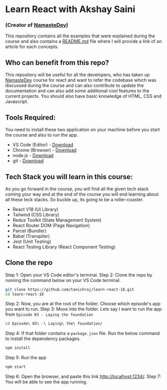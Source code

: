 # Learn React with Akshay Saini 
### (Creator of [NamasteDev](https://namastedev.com/))

This repository contains all the examples that were explained during the course and also contains a [README.md]() file where I will provide a link of an article for each concepts.

## Who can benefit from this repo?
This repository will be useful for all the developers, who has taken up [NamasteDev]() course for react and want to refer the codebase which was discussed during the course and can also contribute to update the documentation and can also add some additional cool features to the current projects. You should also have basic knowledge of HTML, CSS and Javascript.

## Tools Required:
You need to install these two application on your machine before you start the course and also to run the app.
- VS Code (Editor) - [Download](https://code.visualstudio.com/download)
- Chrome (Browser) - [Download](https://www.google.com/chrome/)
- node.js - [Download](https://nodejs.org/en/download/current)
- git - [Download](https://git-scm.com/)


## Tech Stack you will learn in this course:
As you go forward in the course, you will find all the given tech stack coming your way and at the end of the course you will end learning about all these teck stacks. So buckle up, its going to be a roller-coaster.
- React V18 (UI Library)
- Tailwind (CSS Library)
- Redux Toolkit (State Management System)
- React Router DOM (Page Navigation)
- Parcel (Bundler)
- Babel (Transpiler)
- Jest (Unit Testing)
- React Testing Library (React Component Testing)


## Clone the repo
Step 1: Open your VS Code editor's terminal.
Step 2: Clone the repo by running the command below on your VS Code terminal.
```sh
git clone https://github.com/tanishraj/learn-react-18.git
cd learn-react-18
```
Step 2: Now, you are at the root of the folder. Choose which episode's app you want to run.
Step 3: Move into the folder. Lets say I want to run the app from `Episode 03 - Laying the foundation`
```sh
cd Episode\ 03\ -\ Laying\ the\ foundation/
```
Step 4: If that folder contains a `package.json` file. Run the below command to install the dependency packages.
```sh
npm install
```
Step 5: Run the app
```sh
npm start
```
Step 6: Open the browser, and paste this link [http://localhost:1234/](http://localhost:1234/).
Step 7: You will be able to see the app running.